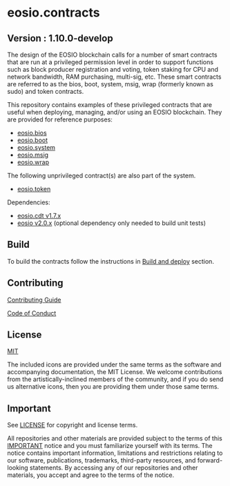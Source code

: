 # eosio.contracts

## Version : 1.10.0-develop

The design of the EOSIO blockchain calls for a number of smart contracts that are run at a privileged permission level in order to support functions such as block producer registration and voting, token staking for CPU and network bandwidth, RAM purchasing, multi-sig, etc.  These smart contracts are referred to as the bios, boot, system, msig, wrap (formerly known as sudo) and token contracts.

This repository contains examples of these privileged contracts that are useful when deploying, managing, and/or using an EOSIO blockchain.  They are provided for reference purposes:

   * [eosio.bios](./contracts/eosio.bios)
   * [eosio.boot](./contracts/eosio.boot)
   * [eosio.system](./contracts/eosio.system)
   * [eosio.msig](./contracts/eosio.msig)
   * [eosio.wrap](./contracts/eosio.wrap)

The following unprivileged contract(s) are also part of the system.
   * [eosio.token](./contracts/eosio.token)

Dependencies:
* [eosio.cdt v1.7.x](https://github.com/EOSIO/eosio.cdt/releases/tag/v1.7.0-rc1)
* [eosio v2.0.x](https://github.com/EOSIO/eos/releases/tag/v2.0.0-rc1) (optional dependency only needed to build unit tests)

## Build

To build the contracts follow the instructions in [Build and deploy](https://developers.eos.io/manuals/eosio.contracts/latest/build-and-deploy) section.

## Contributing

[Contributing Guide](./CONTRIBUTING.md)

[Code of Conduct](./CONTRIBUTING.md#conduct)

## License

[MIT](./LICENSE)

The included icons are provided under the same terms as the software and accompanying documentation, the MIT License.  We welcome contributions from the artistically-inclined members of the community, and if you do send us alternative icons, then you are providing them under those same terms.

## Important

See [LICENSE](./LICENSE) for copyright and license terms.

All repositories and other materials are provided subject to the terms of this [IMPORTANT](./IMPORTANT.md) notice and you must familiarize yourself with its terms.  The notice contains important information, limitations and restrictions relating to our software, publications, trademarks, third-party resources, and forward-looking statements.  By accessing any of our repositories and other materials, you accept and agree to the terms of the notice.
